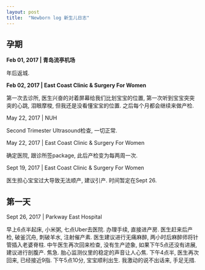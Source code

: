 ```yaml
---
layout: post
title:  "Newborn log 新生儿日志"
---
```


## 孕期

**Feb 01, 2017 | 青岛流亭机场**

年后返城.


**Feb 02, 2017 | East Coast Clinic & Surgery For Women**

第一次去诊所, 医生兴奋的对着屏幕给我们比划宝宝的位置, 第一次听到宝宝突突突的心跳, 泪眼摩梭, 但我还是没看懂宝宝的位置. 
之后每个月都会继续来做产检.


May 22, 2017 | NUH

Second Trimester Ultrasound检查, 一切正常.


May 22, 2017 | East Coast Clinic & Surgery For Women  

确定医院, 跟诊所签package, 此后产检变为每两周一次. 


Sept 19, 2017 | East Coast Clinic & Surgery For Women  

医生担心宝宝过大导致无法顺产, 建议引产. 时间暂定在Sept 26.


## 第一天

Sept 26, 2017 | Parkway East Hospital

早上6点半起床, 小米粥, 七点Uber去医院. 办理手续, 直接进产房.
医生赶来后产检, 破釜沉舟, 刺破羊水, 注射催产素. 医生建议进行无痛麻醉, 两小时后麻醉师将针管插入老婆脊柱.
中午医生再次回来检查, 没有生产迹象, 如果下午5点还没有进展, 建议进行剖腹产. 
焦急. 胎心监测仪里的稳定的声音让人心焦.
下午4点半, 医生再次回来, 已经接近9指.
下午5点10分, 宝宝顺利出生. 我激动的说不出话来, 手足无措.




